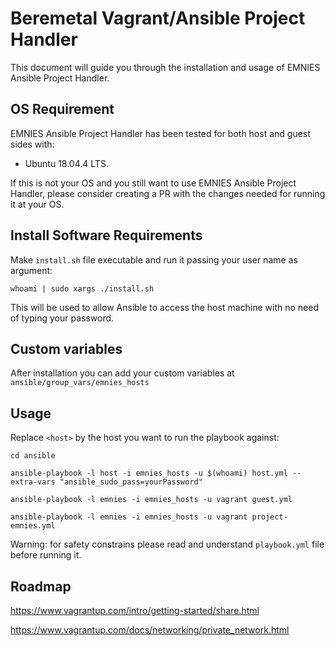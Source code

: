 # Beremetal Vagrant/Ansible Project Handler

This document will guide you through the installation and usage of EMNIES Ansible Project Handler. 


## OS Requirement

EMNIES Ansible Project Handler has been tested for both host and guest sides with:
*  Ubuntu 18.04.4 LTS. 

If this is not your OS and you still want to use EMNIES Ansible Project Handler, please consider creating a PR with the changes needed for running it at your OS.

## Install Software Requirements

Make `install.sh` file executable and run it passing your user name as argument:

`whoami | sudo xargs ./install.sh`

This will be used to allow Ansible to access the host machine with no need of typing your password. 

## Custom variables

After installation you can add your custom variables at `ansible/group_vars/emnies_hosts`

## Usage

Replace `<host>` by the host you want to run the playbook against:

`cd ansible`

`ansible-playbook -l host -i emnies_hosts -u $(whoami) host.yml --extra-vars "ansible_sudo_pass=yourPassword"`

`ansible-playbook -l emnies -i emnies_hosts -u vagrant guest.yml`

`ansible-playbook -l emnies -i emnies_hosts -u vagrant project-emnies.yml`

Warning: for safety constrains please read and understand `playbook.yml` file before running it.

## Roadmap

https://www.vagrantup.com/intro/getting-started/share.html

https://www.vagrantup.com/docs/networking/private_network.html
